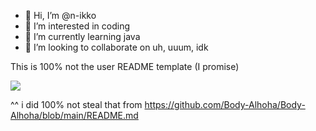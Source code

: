 - 👋 Hi, I’m @n-ikko
- 👀 I’m interested in coding
- 🌱 I’m currently learning java
- 💞️ I’m looking to collaborate on uh, uuum, idk

This is 100% not the user README template (I promise)

<div align="left">
  <img src="https://lanyard-profile-readme.vercel.app/api/542061628791848960?theme=dark&amp;bg=434c5e&amp;animated=true&amp;hideDiscrim=false&amp;borderRadius=30px&amp;idleMessage=Probably%20doing%20something%20else..."> 
</div>

^^ i did 100% not steal that from https://github.com/Body-Alhoha/Body-Alhoha/blob/main/README.md
